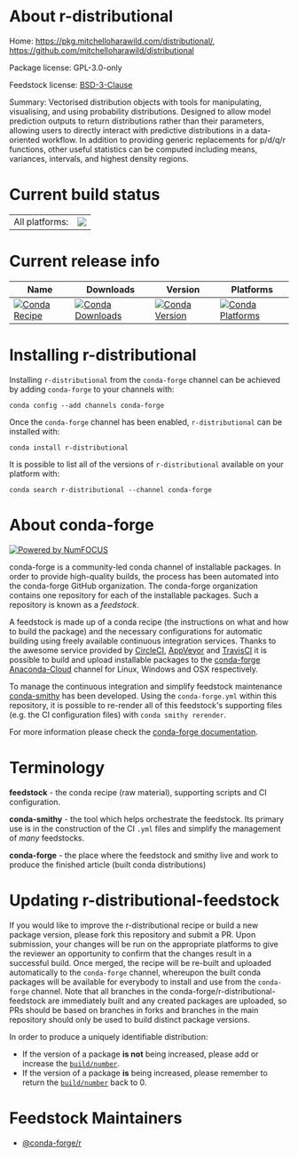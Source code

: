 About r-distributional
======================

Home: https://pkg.mitchelloharawild.com/distributional/, https://github.com/mitchelloharawild/distributional

Package license: GPL-3.0-only

Feedstock license: [BSD-3-Clause](https://github.com/conda-forge/r-distributional-feedstock/blob/master/LICENSE.txt)

Summary: Vectorised distribution objects with tools for manipulating, visualising, and using probability distributions. Designed to allow model prediction outputs to return distributions rather than their parameters, allowing users to directly interact with predictive distributions in a data-oriented workflow. In addition to providing generic replacements for p/d/q/r functions, other useful statistics can be computed including means, variances, intervals, and highest density regions.

Current build status
====================


<table><tr><td>All platforms:</td>
    <td>
      <a href="https://dev.azure.com/conda-forge/feedstock-builds/_build/latest?definitionId=10043&branchName=master">
        <img src="https://dev.azure.com/conda-forge/feedstock-builds/_apis/build/status/r-distributional-feedstock?branchName=master">
      </a>
    </td>
  </tr>
</table>

Current release info
====================

| Name | Downloads | Version | Platforms |
| --- | --- | --- | --- |
| [![Conda Recipe](https://img.shields.io/badge/recipe-r--distributional-green.svg)](https://anaconda.org/conda-forge/r-distributional) | [![Conda Downloads](https://img.shields.io/conda/dn/conda-forge/r-distributional.svg)](https://anaconda.org/conda-forge/r-distributional) | [![Conda Version](https://img.shields.io/conda/vn/conda-forge/r-distributional.svg)](https://anaconda.org/conda-forge/r-distributional) | [![Conda Platforms](https://img.shields.io/conda/pn/conda-forge/r-distributional.svg)](https://anaconda.org/conda-forge/r-distributional) |

Installing r-distributional
===========================

Installing `r-distributional` from the `conda-forge` channel can be achieved by adding `conda-forge` to your channels with:

```
conda config --add channels conda-forge
```

Once the `conda-forge` channel has been enabled, `r-distributional` can be installed with:

```
conda install r-distributional
```

It is possible to list all of the versions of `r-distributional` available on your platform with:

```
conda search r-distributional --channel conda-forge
```


About conda-forge
=================

[![Powered by NumFOCUS](https://img.shields.io/badge/powered%20by-NumFOCUS-orange.svg?style=flat&colorA=E1523D&colorB=007D8A)](http://numfocus.org)

conda-forge is a community-led conda channel of installable packages.
In order to provide high-quality builds, the process has been automated into the
conda-forge GitHub organization. The conda-forge organization contains one repository
for each of the installable packages. Such a repository is known as a *feedstock*.

A feedstock is made up of a conda recipe (the instructions on what and how to build
the package) and the necessary configurations for automatic building using freely
available continuous integration services. Thanks to the awesome service provided by
[CircleCI](https://circleci.com/), [AppVeyor](https://www.appveyor.com/)
and [TravisCI](https://travis-ci.com/) it is possible to build and upload installable
packages to the [conda-forge](https://anaconda.org/conda-forge)
[Anaconda-Cloud](https://anaconda.org/) channel for Linux, Windows and OSX respectively.

To manage the continuous integration and simplify feedstock maintenance
[conda-smithy](https://github.com/conda-forge/conda-smithy) has been developed.
Using the ``conda-forge.yml`` within this repository, it is possible to re-render all of
this feedstock's supporting files (e.g. the CI configuration files) with ``conda smithy rerender``.

For more information please check the [conda-forge documentation](https://conda-forge.org/docs/).

Terminology
===========

**feedstock** - the conda recipe (raw material), supporting scripts and CI configuration.

**conda-smithy** - the tool which helps orchestrate the feedstock.
                   Its primary use is in the construction of the CI ``.yml`` files
                   and simplify the management of *many* feedstocks.

**conda-forge** - the place where the feedstock and smithy live and work to
                  produce the finished article (built conda distributions)


Updating r-distributional-feedstock
===================================

If you would like to improve the r-distributional recipe or build a new
package version, please fork this repository and submit a PR. Upon submission,
your changes will be run on the appropriate platforms to give the reviewer an
opportunity to confirm that the changes result in a successful build. Once
merged, the recipe will be re-built and uploaded automatically to the
`conda-forge` channel, whereupon the built conda packages will be available for
everybody to install and use from the `conda-forge` channel.
Note that all branches in the conda-forge/r-distributional-feedstock are
immediately built and any created packages are uploaded, so PRs should be based
on branches in forks and branches in the main repository should only be used to
build distinct package versions.

In order to produce a uniquely identifiable distribution:
 * If the version of a package **is not** being increased, please add or increase
   the [``build/number``](https://conda.io/docs/user-guide/tasks/build-packages/define-metadata.html#build-number-and-string).
 * If the version of a package **is** being increased, please remember to return
   the [``build/number``](https://conda.io/docs/user-guide/tasks/build-packages/define-metadata.html#build-number-and-string)
   back to 0.

Feedstock Maintainers
=====================

* [@conda-forge/r](https://github.com/conda-forge/r/)

